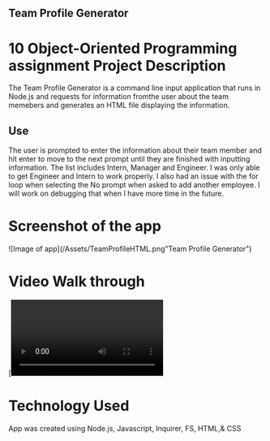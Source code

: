  ## Team Profile Generator
# 10 Object-Oriented Programming assignment Project Description
The Team Profile Generator is a command line input application that runs in Node.js and requests for information fromthe user about the team memebers and generates an HTML file displaying the information. 

## Use
The user is prompted to enter the information about their team member and hit enter to move to the next prompt until they are finished with inputting information. The list includes Intern, Manager and Engineer. I was only able to get Engineer and Intern to work properly. I also had an issue with the for loop when selecting the No prompt when asked to add another employee. I will work on debugging that when I have more time in the future.


# Screenshot of the app
![Image of app](/Assets/TeamProfileHTML.png"Team Profile Generator")

# Video Walk through 

[![Watch the video](/Assets/Team%20Profile%20Generator.mov "Team Profile Generator")

# Technology Used
App was created using Node.js, Javascript, Inquirer, FS, HTML,& CSS